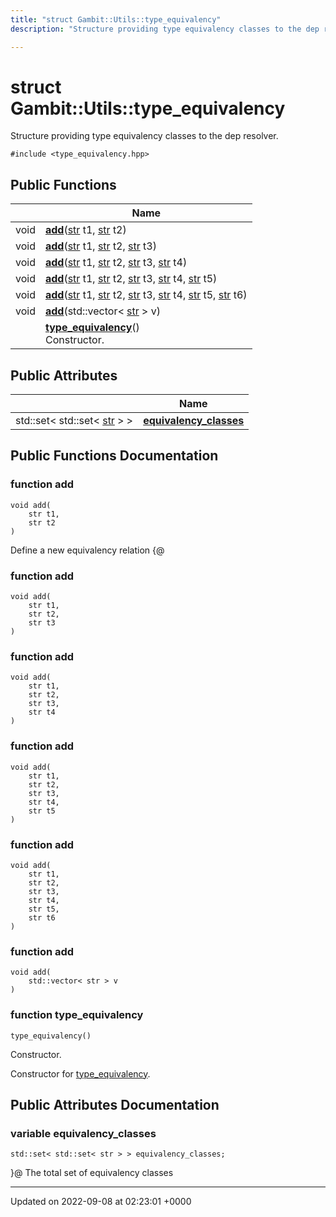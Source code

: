 ```yaml
---
title: "struct Gambit::Utils::type_equivalency"
description: "Structure providing type equivalency classes to the dep resolver. "

---
```


# struct Gambit::Utils::type_equivalency



Structure providing type equivalency classes to the dep resolver. 


`#include <type_equivalency.hpp>`

## Public Functions

|                | Name           |
| -------------- | -------------- |
| void | **[add](/documentation/code/classes/structgambit_1_1utils_1_1type__equivalency/#function-add)**([str](/documentation/code/namespaces/namespacegambit/#typedef-str) t1, [str](/documentation/code/namespaces/namespacegambit/#typedef-str) t2) |
| void | **[add](/documentation/code/classes/structgambit_1_1utils_1_1type__equivalency/#function-add)**([str](/documentation/code/namespaces/namespacegambit/#typedef-str) t1, [str](/documentation/code/namespaces/namespacegambit/#typedef-str) t2, [str](/documentation/code/namespaces/namespacegambit/#typedef-str) t3) |
| void | **[add](/documentation/code/classes/structgambit_1_1utils_1_1type__equivalency/#function-add)**([str](/documentation/code/namespaces/namespacegambit/#typedef-str) t1, [str](/documentation/code/namespaces/namespacegambit/#typedef-str) t2, [str](/documentation/code/namespaces/namespacegambit/#typedef-str) t3, [str](/documentation/code/namespaces/namespacegambit/#typedef-str) t4) |
| void | **[add](/documentation/code/classes/structgambit_1_1utils_1_1type__equivalency/#function-add)**([str](/documentation/code/namespaces/namespacegambit/#typedef-str) t1, [str](/documentation/code/namespaces/namespacegambit/#typedef-str) t2, [str](/documentation/code/namespaces/namespacegambit/#typedef-str) t3, [str](/documentation/code/namespaces/namespacegambit/#typedef-str) t4, [str](/documentation/code/namespaces/namespacegambit/#typedef-str) t5) |
| void | **[add](/documentation/code/classes/structgambit_1_1utils_1_1type__equivalency/#function-add)**([str](/documentation/code/namespaces/namespacegambit/#typedef-str) t1, [str](/documentation/code/namespaces/namespacegambit/#typedef-str) t2, [str](/documentation/code/namespaces/namespacegambit/#typedef-str) t3, [str](/documentation/code/namespaces/namespacegambit/#typedef-str) t4, [str](/documentation/code/namespaces/namespacegambit/#typedef-str) t5, [str](/documentation/code/namespaces/namespacegambit/#typedef-str) t6) |
| void | **[add](/documentation/code/classes/structgambit_1_1utils_1_1type__equivalency/#function-add)**(std::vector< [str](/documentation/code/namespaces/namespacegambit/#typedef-str) > v) |
| | **[type_equivalency](/documentation/code/classes/structgambit_1_1utils_1_1type__equivalency/#function-type-equivalency)**()<br>Constructor.  |

## Public Attributes

|                | Name           |
| -------------- | -------------- |
| std::set< std::set< [str](/documentation/code/namespaces/namespacegambit/#typedef-str) > > | **[equivalency_classes](/documentation/code/classes/structgambit_1_1utils_1_1type__equivalency/#variable-equivalency-classes)**  |

## Public Functions Documentation

### function add

```
void add(
    str t1,
    str t2
)
```


Define a new equivalency relation {@ 


### function add

```
void add(
    str t1,
    str t2,
    str t3
)
```


### function add

```
void add(
    str t1,
    str t2,
    str t3,
    str t4
)
```


### function add

```
void add(
    str t1,
    str t2,
    str t3,
    str t4,
    str t5
)
```


### function add

```
void add(
    str t1,
    str t2,
    str t3,
    str t4,
    str t5,
    str t6
)
```


### function add

```
void add(
    std::vector< str > v
)
```


### function type_equivalency

```
type_equivalency()
```

Constructor. 

Constructor for [type_equivalency](/documentation/code/classes/structgambit_1_1utils_1_1type__equivalency/). 


## Public Attributes Documentation

### variable equivalency_classes

```
std::set< std::set< str > > equivalency_classes;
```


}@ The total set of equivalency classes 


-------------------------------

Updated on 2022-09-08 at 02:23:01 +0000